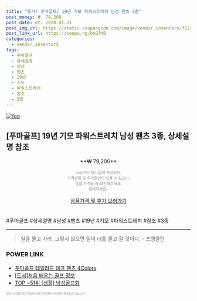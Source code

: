 ```yaml
--- 
title: "특가! 푸마골프/ 19년 기모 파워스트레치 남성 팬츠 3종" 
post_money: ₩. 79,200 
post_date: dt. 2020.01.31 
post_img_url: https://static.coupangcdn.com/image/vendor_inventory/f12c/b73d9f3aa103d35e8fe986f92e5b475db5df1280b687bb6e9657405a43f1.jpg 
post_link_url: https://coupa.ng/bnGfMB 
categories: 
  - vendor_inventory 
tags: 
  - 푸마골프 
  - 상세설명 
  - 남성 
  - 팬츠 
  - 19년 
  - 기모 
  - 파워스트레치 
  - 참조 
  - 3종 
--- 
```

[![foo](https://static.coupangcdn.com/image/vendor_inventory/f12c/b73d9f3aa103d35e8fe986f92e5b475db5df1280b687bb6e9657405a43f1.jpg)](https://coupa.ng/bnGfMB) 

## [푸마골프] 19년 기모 파워스트레치 남성 팬츠 3종, 상세설명 참조 
<p style="text-align: center;">**₩ 79,200**</p> 
<p style="text-align: center;"><span style="color: #898c8f; font-family: Georgia,Times,serif; font-size: 0.75em;">2020년01월31일에 작성되어, <br>가격변동 및 추가할인이 있을 수 있으니,<br> 상품 가격을 꼭!확인해주세요.<br>행복하세요~</span> 
</p>	 
<div markdown="0" style="text-align: center;"><a href="https://coupa.ng/bnGfMB" class="btn btn--success">상품가격 및 후기 보러가기</a></div> 
<br><br> 
  #푸마골프 #상세설명 #남성 #팬츠 #19년 #기모 #파워스트레치 #참조 #3종 
<hr> 

> 일을 몰고 가라. 그렇지 않으면 일이 너를 몰고 갈 것이다. - 프랭클린 


### POWER LINK

* <a href="https://blog.naver.com/fasyy4321/221785597458" target="_blank">푸마골프 테일러드 테크 팬츠 4Colors</a>
* <a href="https://blog.naver.com/sakai111/221765706525" target="_blank">[도서]처음 배우는 골프 정보</a>
* <a href="https://blog.naver.com/fasyy4321/221776539956" target="_blank"> TOP ~51위 [생활] 남성골프화</a>

<span style="color: #898c8f; font-family: Georgia,Times,serif; font-size: 0.55em;">파트너스활동으로 작성자에게 일정액의 커미션이 제공될수 있습니다.</span> 

